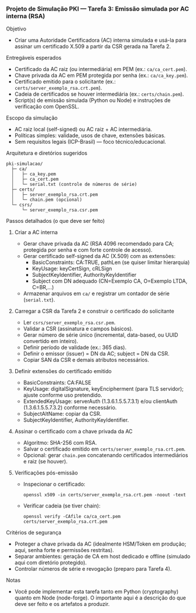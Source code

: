 
### Projeto de Simulação PKI — Tarefa 3: Emissão simulada por AC interna (RSA)

Objetivo
- Criar uma Autoridade Certificadora (AC) interna simulada e usá-la para assinar um certificado X.509 a partir da CSR gerada na Tarefa 2.

Entregáveis esperados
- Certificado da AC raiz (ou intermediária) em PEM (ex.: `ca/ca_cert.pem`).
- Chave privada da AC em PEM protegida por senha (ex.: `ca/ca_key.pem`).
- Certificado emitido para o solicitante (ex.: `certs/server_exemplo_rsa.crt.pem`).
- Cadeia de certificados se houver intermediária (ex.: `certs/chain.pem`).
- Script(s) de emissão simulada (Python ou Node) e instruções de verificação com OpenSSL.

Escopo da simulação
- AC raiz local (self-signed) ou AC raiz + AC intermediária.
- Políticas simples: validade, usos de chave, extensões básicas.
- Sem requisitos legais (ICP-Brasil) — foco técnico/educacional.

Arquitetura e diretórios sugeridos
```
pki-simulacao/
  ├─ ca/
  │   ├─ ca_key.pem
  │   ├─ ca_cert.pem
  │   └─ serial.txt (controle de números de série)
  ├─ certs/
  │   ├─ server_exemplo_rsa.crt.pem
  │   └─ chain.pem (opcional)
  └─ csrs/
      └─ server_exemplo_rsa.csr.pem
```

Passos detalhados (o que deve ser feito)
1) Criar a AC interna
   - Gerar chave privada da AC (RSA 4096 recomendado para CA; protegida por senha e com forte controle de acesso).
   - Gerar certificado self-signed da AC (X.509) com as extensões:
     - BasicConstraints: CA:TRUE, pathLen (se quiser limitar hierarquia)
     - KeyUsage: keyCertSign, cRLSign
     - SubjectKeyIdentifier, AuthorityKeyIdentifier
     - Subject com DN adequado (CN=Exemplo CA, O=Exemplo LTDA, C=BR,...)
   - Armazenar arquivos em `ca/` e registrar um contador de série (`serial.txt`).

2) Carregar a CSR da Tarefa 2 e construir o certificado do solicitante
   - Ler `csrs/server_exemplo_rsa.csr.pem`.
   - Validar a CSR (assinatura e campos básicos).
   - Gerar número de série único (incremental, data-based, ou UUID convertido em inteiro).
   - Definir período de validade (ex.: 365 dias).
   - Definir o emissor (issuer) = DN da AC; subject = DN da CSR.
   - Copiar SAN da CSR e demais atributos necessários.

3) Definir extensões do certificado emitido
   - BasicConstraints: CA:FALSE
   - KeyUsage: digitalSignature, keyEncipherment (para TLS servidor); ajuste conforme uso pretendido.
   - ExtendedKeyUsage: serverAuth (1.3.6.1.5.5.7.3.1) e/ou clientAuth (1.3.6.1.5.5.7.3.2) conforme necessário.
   - SubjectAltName: copiar da CSR.
   - SubjectKeyIdentifier, AuthorityKeyIdentifier.

4) Assinar o certificado com a chave privada da AC
   - Algoritmo: SHA-256 com RSA.
   - Salvar o certificado emitido em `certs/server_exemplo_rsa.crt.pem`.
   - Opcional: gerar `chain.pem` concatenando certificados intermediários e raiz (se houver).

5) Verificações pós-emissão
   - Inspecionar o certificado:
     ````
     openssl x509 -in certs/server_exemplo_rsa.crt.pem -noout -text
     ````
   - Verificar cadeia (se tiver chain):
     ````
     openssl verify -CAfile ca/ca_cert.pem certs/server_exemplo_rsa.crt.pem
     ````

Critérios de segurança
- Proteger a chave privada da AC (idealmente HSM/Token em produção; aqui, senha forte e permissões restritas).
- Separar ambientes: geração de CA em host dedicado e offline (simulado aqui com diretório protegido).
- Controlar números de série e revogação (preparo para Tarefa 4).

Notas
- Você pode implementar esta tarefa tanto em Python (cryptography) quanto em Node (node-forge). O importante aqui é a descrição do que deve ser feito e os artefatos a produzir.
